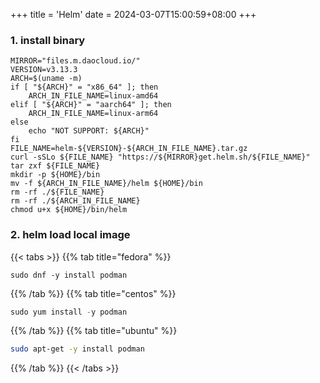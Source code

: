 +++
title = 'Helm'
date = 2024-03-07T15:00:59+08:00
+++

### 1. install binary
```shell
MIRROR="files.m.daocloud.io/"
VERSION=v3.13.3
ARCH=$(uname -m)
if [ "${ARCH}" = "x86_64" ]; then
    ARCH_IN_FILE_NAME=linux-amd64
elif [ "${ARCH}" = "aarch64" ]; then
    ARCH_IN_FILE_NAME=linux-arm64
else
    echo "NOT SUPPORT: ${ARCH}"
fi
FILE_NAME=helm-${VERSION}-${ARCH_IN_FILE_NAME}.tar.gz
curl -sSLo ${FILE_NAME} "https://${MIRROR}get.helm.sh/${FILE_NAME}"
tar zxf ${FILE_NAME}
mkdir -p ${HOME}/bin
mv -f ${ARCH_IN_FILE_NAME}/helm ${HOME}/bin
rm -rf ./${FILE_NAME}
rm -rf ./${ARCH_IN_FILE_NAME}
chmod u+x ${HOME}/bin/helm

```

### 2. helm load local image


{{< tabs >}}
{{% tab title="fedora" %}}
```shell
sudo dnf -y install podman
```
{{% /tab %}}
{{% tab title="centos" %}}
```R
sudo yum install -y podman
```
{{% /tab %}}
{{% tab title="ubuntu" %}}
```Bash
sudo apt-get -y install podman
```
{{% /tab %}}
{{< /tabs >}}